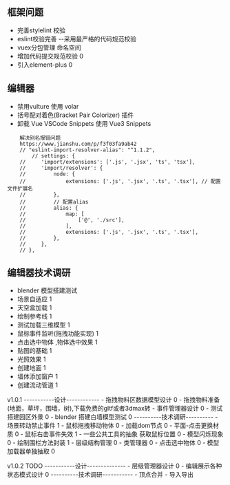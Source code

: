 ## 框架问题
- 完善stylelint 校验
- eslint校验完善 --采用最严格的代码规范校验
- vuex分包管理 命名空间
- 增加代码提交规范校验 0
- 引入element-plus 0

## 编辑器
- 禁用vulture 使用 volar
- 括号配对着色(Bracket Pair Colorizer) 插件
- 卸载 Vue VSCode Snippets 使用 Vue3 Snippets
```
    解决别名报错问题 
    https://www.jianshu.com/p/f3f03fa9ab42
    // "eslint-import-resolver-alias": "^1.1.2",
        // settings: {
    //     'import/extensions': ['.js', '.jsx', 'ts', 'tsx'],
    //     'import/resolver': {
    //         node: {
    //             extensions: ['.js', '.jsx', '.ts', '.tsx'], // 配置文件扩展名
    //         },
    //         // 配置alias
    //         alias: {
    //             map: [
    //                 ['@', './src'],
    //             ],
    //             extensions: ['.js', '.jsx', '.ts', '.tsx'],
    //         },
    //     },
    // },
```

## 编辑器技术调研
- blender 模型搭建测试
- 场景自适应 1
- 天空盒加载 1
- 绘制参考线 1
- 测试加载三维模型 1
- 鼠标事件监听(拖拽功能实现) 1
- 点击选中物体 ,物体选中效果 1
- 贴图的基础 1
- 光照效果 1
- 创建地面 1
- 墙体添加窗户 1
- 创建流动管道 1

v1.0.1
-----------设计------------
    - 拖拽物料区数据模型设计 0
    - 拖拽物料准备(地面，草坪，围墙，树),下载免费的gltf或者3dmax转
    - 事件管理器设计 0
    - 测试搭建园区外景 0
    - blender 搭建白墙模型测试 0
----------技术调研----------
    - 场景转动禁止事件 1
    - 鼠标拖拽移动物体 0
    - 加载dom节点 0
    - 平面-点击更换材质 0
    - 鼠标右击事件失效 1
    - 一些公共工具的抽象 获取鼠标位置 0
    - 模型闪烁现象 0
    - 绘制围栏方法封装 1
    - 层级结构管理 0
    - 类管理器 0
    - 点击选中物体 0
    - 模型加载器单独抽取 0

v1.0.2 TODO
-----------设计--------------
    - 层级管理器设计 0
    - 编辑展示各种状态模式设计 0
----------技术调研-----------
    - 顶点合并
    - 导入导出


